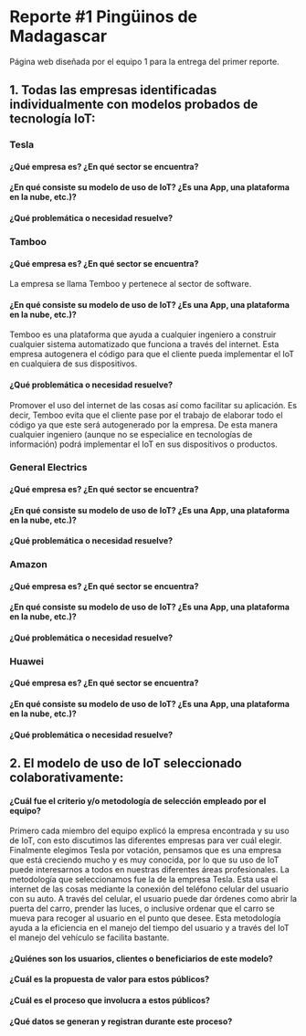 # Reporte #1 Pingüinos de Madagascar
Página web diseñada por el equipo 1 para la entrega del primer reporte.

## 1. Todas las empresas identificadas individualmente con modelos probados de tecnología IoT:
### Tesla
#### ¿Qué empresa es? ¿En qué sector se encuentra?

#### ¿En qué consiste su modelo de uso de IoT? ¿Es una App, una plataforma en la nube, etc.)?

#### ¿Qué problemática o necesidad resuelve?


### Tamboo
#### ¿Qué empresa es? ¿En qué sector se encuentra?
La empresa se llama Temboo y pertenece al sector de software.
#### ¿En qué consiste su modelo de uso de IoT? ¿Es una App, una plataforma en la nube, etc.)?
Temboo es una plataforma que ayuda a cualquier ingeniero a construir cualquier sistema automatizado que funciona a través del internet. Esta empresa autogenera el código para que el cliente pueda implementar el IoT en cualquiera de sus dispositivos.
#### ¿Qué problemática o necesidad resuelve?
Promover el uso del internet de las cosas así como facilitar su aplicación. Es decir, Temboo evita que el cliente pase por el trabajo de elaborar todo el código ya que este será autogenerado por la empresa. De esta manera cualquier ingeniero (aunque no se especialice en tecnologías de información) podrá implementar el IoT en sus dispositivos o productos.

### General Electrics
#### ¿Qué empresa es? ¿En qué sector se encuentra?

#### ¿En qué consiste su modelo de uso de IoT? ¿Es una App, una plataforma en la nube, etc.)?

#### ¿Qué problemática o necesidad resuelve?


### Amazon
#### ¿Qué empresa es? ¿En qué sector se encuentra?

#### ¿En qué consiste su modelo de uso de IoT? ¿Es una App, una plataforma en la nube, etc.)?

#### ¿Qué problemática o necesidad resuelve?


### Huawei
#### ¿Qué empresa es? ¿En qué sector se encuentra?

#### ¿En qué consiste su modelo de uso de IoT? ¿Es una App, una plataforma en la nube, etc.)?

#### ¿Qué problemática o necesidad resuelve?


## 2. El modelo de uso de IoT seleccionado colaborativamente:
#### ¿Cuál fue el criterio y/o metodología de selección empleado por el equipo?
Primero cada miembro del equipo explicó la empresa encontrada y su uso de IoT, con esto discutimos las diferentes empresas para ver cuál elegir. Finalmente elegimos Tesla por votación, pensamos que es una empresa que está creciendo mucho y es muy conocida, por lo que su uso de IoT puede interesarnos a todos en nuestras diferentes áreas profesionales. 
La metodología que seleccionamos fue la de la empresa Tesla. Esta usa el internet de las cosas mediante la conexión del teléfono celular del usuario con su auto. A través del celular, el usuario puede dar órdenes como abrir la puerta del carro, prender las luces, o inclusive ordenar que el carro se mueva para recoger al usuario en el punto que desee. Esta metodología ayuda a la eficiencia en el manejo del tiempo del usuario y a través del IoT el manejo del vehículo se facilita bastante.

#### ¿Quiénes son los usuarios, clientes o beneficiarios de este modelo?

#### ¿Cuál es la propuesta de valor para estos públicos?

#### ¿Cuál es el proceso que involucra a estos públicos?

#### ¿Qué datos se generan y registran durante este proceso?
